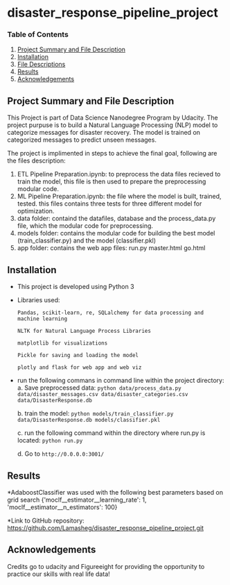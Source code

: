 # disaster_response_pipeline_project
 

### Table of Contents

1. [Project Summary and File Description](#summary)
2. [Installation](#installation)
3. [File Descriptions](#files)
4. [Results](#results)
5. [Acknowledgements](#summary)


    
## Project Summary and File Description<a name="summary"></a>

This Project is part of Data Science Nanodegree Program by Udacity. The project purpuse is to build a Natural Language Processing (NLP) model to categorize messages for disaster recovery. The model is trained on categorized messages to predict unseen messages.

The project is implimented in steps to achieve the final goal, following are the files description:
1. ETL Pipeline Preparation.ipynb: to preprocess the data files recieved to train the model, this file is then used to prepare the preprocessing modular code.
2. ML Pipeline Preparation.ipynb: the file where the model is built, trained, tested. this files contains three tests for three different model for optimization.
3. data folder: containd the datafiles, database and the process_data.py file, which the modular code for preprocessing.
4. models folder: contains the modular code for building the best model (train_classifier.py) and the model (classifier.pkl)
5. app folder: contains the web app files: run.py master.html go.html



## Installation <a name="installation"></a>
- This project is developed using Python 3

- Libraries used:

    `Pandas, scikit-learn, re, SQLalchemy for data processing and machine learning`

    `NLTK for Natural Language Process Libraries`

    `matplotlib for visualizations`
    
    `Pickle for saving and loading the model`
    
    `plotly and flask for web app and web viz`
    

- run the following commans in command line within the project directory: 
   a. Save preprocessed data: 
      `python data/process_data.py data/disaster_messages.csv data/disaster_categories.csv data/DisasterResponse.db`
      
   b. train the model: 
      `python models/train_classifier.py data/DisasterResponse.db models/classifier.pkl`
      
   c. run the following command within the directory where run.py is located:
      `python run.py`
      
   d. Go to `http://0.0.0.0:3001/`
    
## Results<a name="results"></a>

*AdaboostClassifier was used with the following best parameters based on grid search {'moclf__estimator__learning_rate': 1, 'moclf__estimator__n_estimators': 100}

*Link to GitHub repository: https://github.com/Lamasheg/disaster_response_pipeline_project.git


## Acknowledgements<a name="licensing"></a>
Credits go to udacity and Figureeight for providing the opportunity to practice our skills with real life data!
